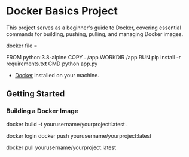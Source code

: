 # Docker Basics Project

This project serves as a beginner's guide to Docker, covering essential commands for building, pushing, pulling, and managing Docker images.


docker file = 

FROM python:3.8-alpine 
COPY . /app
WORKDIR /app
RUN  pip install -r requirements.txt 
CMD python app.py  

- [Docker](https://www.docker.com/) installed on your machine.

## Getting Started

### Building a Docker Image

docker build -t yourusername/yourproject:latest .


docker login
docker push yourusername/yourproject:latest


docker pull yourusername/yourproject:latest



